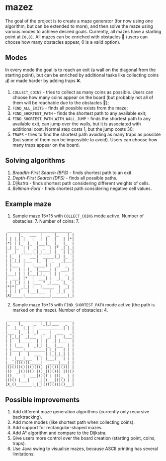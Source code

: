 # mazez
The goal of the project is to create a maze generator (for now using one algorithm, but can be extended to more), and then solve the maze using various modes to achieve desired goals.
Currently, all mazes have a starting point at `[0,0]`. All mazes can be enriched with obstacles 🚫 (users can choose how many obstacles appear, 0 is a valid option).

## Modes
In every mode the goal is to reach an exit (a wall on the diagonal from the starting point), but can be enriched by additional tasks like collecting coins 💰 or made harder by adding traps ❌.
1. `COLLECT_COINS` - tries to collect as many coins as possible. Users can choose how many coins appear on the board (but probably not all of them will be reachable due to the obstacles 🚫);
2. `FIND_ALL_EXITS` - finds all possible exists from the maze;
3. `FIND_SHORTEST_PATH` - finds the shortest path to any available exit;
4. `FIND_SHORTEST_PATH_WITH_WALL_JUMP` - finds the shortest path to any available exit, can jump over the walls, but it is associated with additional cost. Normal step costs 1, but the jump costs 30;
5. `TRAPS` - tries to find the shortest path avoiding as many traps as possible (but some of them can be impossible to avoid). Users can choose how many traps appear on the board. 

## Solving algorithms
1. *Breadth-First Search (BFS)* - finds shortest path to an exit.
2. *Depth-First Search (DFS)* - finds all possible paths.
3. *Dijkstra* - finds shortest path considering different weights of cells.
4. *Bellman-Ford* - finds shortest path considering negative cell values.

## Example maze
1. Sample maze 15*15 with `COLLECT_COINS` mode active. Number of obstacles: 7. Number of coins: 7.
```
 _____________________________
|     |_   ___  |  _  |_    | |
| | |_|_|_  |_  | |  _|  _| |*|
|*| | |_  |_  |___|_  |_  |_  |
|_| |_  | |  _|  _  | |* _| |_|
|  _|  _|___|_|_|___| |_  | |_|
| |_  |    ___|  _____|_| |_  |
| |_|_| |___  |_  |  _   _|___|
| |___  |   |_____| |  _|  _  |
| |   | | |_  |_____| |  ___| |
|___| | | |___|_|_  | | |  _  |
|  ___| |*  |  ___| |  _|_  |_|
| | |_| | | |___ * _|___  |_  |
|*|*|  _|_| |   |_____  |  _| |
| | | |   |___|___  |  _|_|   |
|X|_____|___________|_______|_|
```
2. Sample maze 15*15 with `FIND_SHORTEST_PATH` mode active (the path is marked on the maze). Number of obstacles: 4. 

```
 _____________________________
|_    |_     _  |_|_|___   _  |
|  _|_  |_| |  ___________| | |
|___  |_  | |_|  _  |  ___   _|
| |_|_|  _|___  |  _| |   |___|
| |   |_____  | | |  _| |___  |
| | |___  |  _|_| |_  |___  | |
| |_____|_________| |_|   | | |
| |   |   |  ___  | |_|_|_| | |
|  _|___|___  | | |___|   | | |
|___|()()()_____|  _____|___| |
|()()()()()()()() |()()()()() |
|()  _|()()() |()_|()()() |()()
|()_    |  ___|()() | |()_  | |
|()() |___|    _|()___|()() | |
|X_()_______|_|_|()()()()()___|
```
## Possible improvements 
1. Add different maze generation algorithms (currently only recursive backtracking).
2. Add more modes (like shortest path when collecting coins).
3. Add support for rectangular-shaped mazes. 
4. Add A* algorithm and compare to the Dijkstra. 
5. Give users more control over the board creation (starting point, coins, traps).
6. Use Java swing to visualise mazes, because ASCII printing has several limitations. 